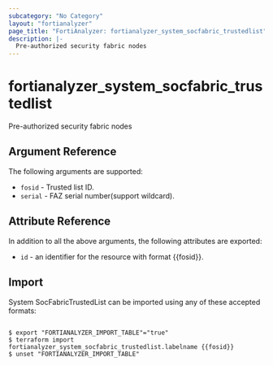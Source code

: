 ```yaml
---
subcategory: "No Category"
layout: "fortianalyzer"
page_title: "FortiAnalyzer: fortianalyzer_system_socfabric_trustedlist"
description: |-
  Pre-authorized security fabric nodes
---
```


# fortianalyzer_system_socfabric_trustedlist
Pre-authorized security fabric nodes

## Argument Reference


The following arguments are supported:


* `fosid` - Trusted list ID.
* `serial` - FAZ serial number(support wildcard).


## Attribute Reference

In addition to all the above arguments, the following attributes are exported:
* `id` - an identifier for the resource with format {{fosid}}.

## Import

System SocFabricTrustedList can be imported using any of these accepted formats:
```

$ export "FORTIANALYZER_IMPORT_TABLE"="true"
$ terraform import fortianalyzer_system_socfabric_trustedlist.labelname {{fosid}}
$ unset "FORTIANALYZER_IMPORT_TABLE"
```


